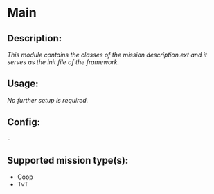 # Main
## Description:
_This module contains the classes of the mission description.ext and it serves as the init file of the framework._

## Usage:
_No further setup is required._

## Config:
\-

## Supported mission type(s):
 - Coop
 - TvT
